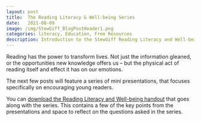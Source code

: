 ```yaml
---
layout: post
title:  The Reading Literacy & Well-being Series
date:   2021-08-09
image: /img/StewGiff_BlogPostHeader1.png
categories: literacy, Education, Free Resources
description: Introduction to the StewGiff Reading Literacy and Well-being series
---
```

Reading has the power to transform lives. Not just the information gleaned, or the opportunities new knowledge offers us – but the physical act of reading itself and effect it has on our emotions. 

The next few posts will feature a series of mini presentations, that focuses specifically on encouraging young readers. 

You can <a href="/downloads/ReadingLiteracyAndWellbeing_StewGiff.pdf" target="_blank">download the Reading Literacy and Well-being handout</a> that goes along with the series. This contains a few of the key points from the presentations and space to reflect on the questions asked in the series.

